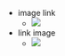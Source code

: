 - image link
    - <a href="https://scrapbox.io/sta/sta" target="_blank" rel="noopener noreferrer">![](https://gyazo.com/505861e8a5c21ae87eb972c4affd8841/raw)</a>
- link image
    - <a href="https://scrapbox.io/sta/sta" target="_blank" rel="noopener noreferrer">![](https://gyazo.com/505861e8a5c21ae87eb972c4affd8841/raw)</a>

<br>

